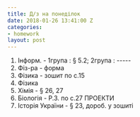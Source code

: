 ```yaml
---
title: Д/з на понеділок
date: 2018-01-26 13:41:00 Z
categories:
- homework
layout: post
---
```

1. Інформ. - 1група : &sect; 5.2; 2група : -----
2. Фіз-ра - форма
3. Фізика - зошит по с.15
4. Фізика
5. Хімія - &sect; 26, 27
6. Біологія - Р.З. по с.27 ПРОЕКТИ
7. Історія України - &sect; 23, дороб. у зошиті